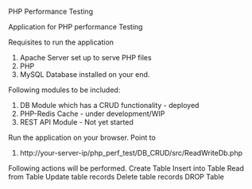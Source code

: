 PHP Performance Testing

Application for PHP performance Testing

Requisites to run the application

1.  Apache Server set up to serve PHP files
2.  PHP
3.  MySQL Database installed on your end.

Following modules to be included:
1.  DB Module which has a CRUD functionality - deployed
2.  PHP-Redis Cache - under development/WIP
3.  REST API Module - Not yet started

Run the application on your browser.
Point to 
1.  http://your-server-ip/php_perf_test/DB_CRUD/src/ReadWriteDb.php

Following actions will be performed.
Create Table
Insert into Table
Read from Table
Update table records
Delete table records
DROP Table